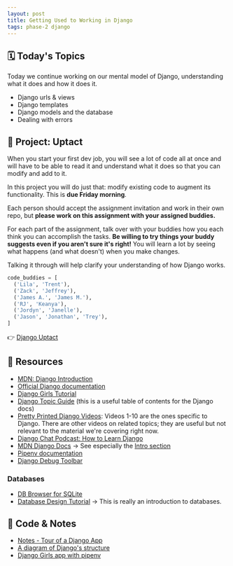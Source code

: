 ```yaml
---
layout: post
title: Getting Used to Working in Django
tags: phase-2 django
---
```


## 🗓️ Today's Topics

Today we continue working on our mental model of Django, understanding what it does and how it does it.

- Django urls & views
- Django templates
- Django models and the database
- Dealing with errors

## 🎯 Project: Uptact

When you start your first dev job, you will see a lot of code all at once and will have to be able to read it and understand what it does so that you can modify and add to it.

In this project you will do just that: modify existing code to augment its functionality. This is **due Friday morning**.

Each person should accept the assignment invitation and work in their own repo, but **please work on this assignment with your assigned buddies.**

For each part of the assignment, talk over with your buddies how you each think you can accomplish the tasks. **Be willing to try things your buddy suggests even if you aren't sure it's right!** You will learn a lot by seeing what happens (and what doesn't) when you make changes.

Talking it through will help clarify your understanding of how Django works.

```py
code_buddies = [
  ('Lila', 'Trent'),
  ('Zack', 'Jeffrey'),
  ('James A.', 'James M.'),
  ('RJ', 'Keanya'),
  ('Jordyn', 'Janelle'),
  ('Jason', 'Jonathan', 'Trey'),
]
```

👉 [Django Uptact](https://classroom.github.com/a/6ytnrVpg)

## 🔖 Resources

- [MDN: Django Introduction](https://developer.mozilla.org/en-US/docs/Learn/Server-side/Django/Introduction)
- [Official Django documentation](https://docs.djangoproject.com/en/3.2/)
- [Django Girls Tutorial](https://tutorial.djangogirls.org/en/#django-girls-tutorial)
- [Django Topic Guide](https://docs.djangoproject.com/en/3.2/topics/) (this is a useful table of contents for the Django docs)
- [Pretty Printed Django Videos](https://www.youtube.com/playlist?list=PLXmMXHVSvS-DQfOsQdXkzEZyD0Vei7PKf): Videos 1-10 are the ones specific to Django. There are other videos on related topics; they are useful but not relevant to the material we're covering right now.
- [Django Chat Podcast: How to Learn Django](https://djangochat.com/episodes/how-to-learn-django)
- [MDN Django Docs](https://developer.mozilla.org/en-US/docs/Learn/Server-side/Django) -> See especially the [Intro section](https://developer.mozilla.org/en-US/docs/Learn/Server-side/Django/Introduction)
- [Pipenv documentation](https://pipenv.pypa.io/en/latest/)
- [Django Debug Toolbar](https://django-debug-toolbar.readthedocs.io/en/1.8/)

### Databases

- [DB Browser for SQLite](https://sqlitebrowser.org/)
- [Database Design Tutorial](https://learndjango.com/tutorials/database-design-tutorial-beginners) -> This is really an introduction to databases.

## 🦉 Code & Notes

- [Notes - Tour of a Django App](https://github.com/momentum-team-10/notes/blob/main/django-tour.md)
- [A diagram of Django's structure](https://github.com/momentum-team-10/notes/blob/main/django-diagram.md)
- [Django Girls app with pipenv](https://github.com/Momentum-Team-10/example--djangogirls-with-pipenv)
